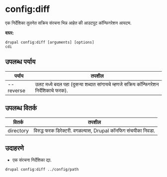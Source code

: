 # config:diff
एक निर्देशिका तुलनेत सक्रिय संरचना भिन्न आहेत की आउटपुट कॉन्फिगरेशन आयटम.

**वापर:**
```
drupal config:diff [arguments] [options]
cdi
```

## उपलब्ध पर्याय
पर्याय | तपशील
-------|-------------
--reverse | उलट मध्ये बदल पहा (दुसऱ्या शब्दात सांगायचे म्हणजे सक्रिय कॉन्फिगरेशन निर्देशिकाचे फरक).

## उपलब्ध वितर्क
वितर्क | तपशील
---------|-------------
directory | विरुद्ध फरक डिरेक्टरी. वगळल्यास, Drupal कॉनफिग संचयीका निवडा.

## उदाहरणे
* एक संरचना निर्देशिका द्या.
```
drupal config:diff ../config/path
```
